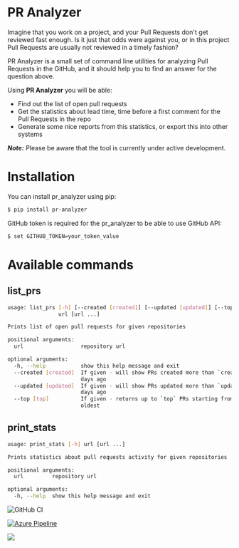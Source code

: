 # PR Analyzer
Imagine that you work on a project, and your Pull Requests don't get reviewed fast enough. Is it just that odds were
against you, or in this project Pull Requests are usually not reviewed in a timely fashion?

PR Analyzer is a small set of command line utilities for analyzing Pull Requests in the GitHub, and it should help you
to find an answer for the question above.

Using **PR Analyzer** you will be able:
  -  Find out the list of open pull requests
  -  Get the statistics about lead time, time before a first comment for the Pull Requests in the repo
  -  Generate some nice reports from this statistics, or export this into other systems
  
***Note:*** Please be aware that the tool is currently under active development.

# Installation
You can install pr_analyzer using pip:
```bash
$ pip install pr-analyzer
```

GitHub token is required for the pr_analyzer to be able to use GitHub API:
```bash
$ set GITHUB_TOKEN=your_token_value
```


# Available commands
## list_prs

```bash
usage: list_prs [-h] [--created [created]] [--updated [updated]] [--top [top]]
                url [url ...]

Prints list of open pull requests for given repositories

positional arguments:
  url                  repository url

optional arguments:
  -h, --help           show this help message and exit
  --created [created]  If given - will show PRs created more than `created`
                       days ago
  --updated [updated]  If given - will show PRs updated more than `updated`
                       days ago
  --top [top]          If given - returns up to `top` PRs starting from the
                       oldest
```

## print_stats
```bash
usage: print_stats [-h] url [url ...]

Prints statistics about pull requests activity for given repositories

positional arguments:
  url         repository url

optional arguments:
  -h, --help  show this help message and exit
```
![GitHub CI](https://github.com/senpay/pr_analyzer/workflows/ci/badge.svg)
  
 
[![Azure Pipeline](https://apushkarev.visualstudio.com/pr%20analyzer/_apis/build/status/Alex%20Pushkarev%20CI-Python%20package-CI)](https://apushkarev.visualstudio.com/pr%20analyzer/_build/latest?definitionId=2)

![](https://img.shields.io/pypi/dm/pr-analyzer.svg)
